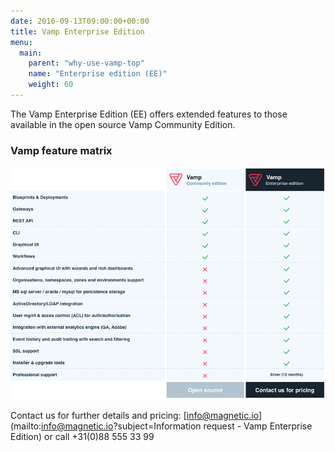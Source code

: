 ```yaml
---
date: 2016-09-13T09:00:00+00:00
title: Vamp Enterprise Edition
menu:
  main:
    parent: "why-use-vamp-top"
    name: "Enterprise edition (EE)"
    weight: 60
---
```


The Vamp Enterprise Edition (EE) offers extended features to those available in the open source Vamp Community Edition.  

### Vamp feature matrix

![](images/tables/201702-enterprise-feature-matrix.png)

Contact us for further details and pricing: [info@magnetic.io](mailto:info@magnetic.io?subject=Information request - Vamp Enterprise Edition) or call +31(0)88 555 33 99